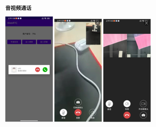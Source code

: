 <div class="container">
<div class="row"><h3>音视频通话</h3></div>
  
<img src="webrtc_client/img/p1.png" width="150px">
<img src="webrtc_client/img/p2.png" width="150px">
<img src="webrtc_client/img/p4.png" width="150px">
